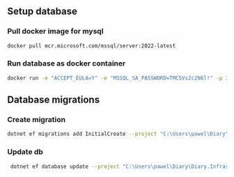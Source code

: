 ﻿## Setup database
### Pull docker image for mysql
```bash
docker pull mcr.microsoft.com/mssql/server:2022-latest
```
### Run database as docker container
```bash
docker run -e "ACCEPT_EULA=Y" -e "MSSQL_SA_PASSWORD=TMC5Vs2c2N6l!" -p 1433:1433 --name DiaryDb -d mcr.microsoft.com/mssql/server:2022-latest
```
## Database migrations
### Create migration
```bash
dotnet ef migrations add InitialCreate --project "C:\Users\pawel\Diary\Diary.Infrastructure\Diary.Infrastructure.csproj" --startup-project "C:\Users\pawel\Diary\Diary.Api\Diary.Api.csproj"
```
### Update db
```bash
 dotnet ef database update --project "C:\Users\pawel\Diary\Diary.Infrastructure\Diary.Infrastructure.csproj" --startup-project "C:\Users\pawel\Diary\Diary.Api\Diary.Api.csproj"
```